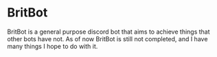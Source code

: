 # BritBot
BritBot is a general purpose discord bot that aims to achieve things that other bots have not.
As of now BritBot is still not completed, and I have many things I hope to do with it.
